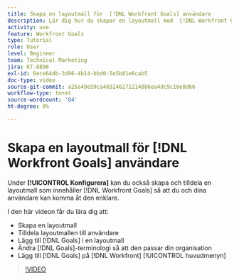 ```yaml
---
title: Skapa en layoutmall för  [!DNL Workfront Goals] användare
description: Lär dig hur du skapar en layoutmall med  [!DNL Workfront Goals], assign the layout template to users, and change [!DNL Goals] terminologi som passar din organisation.
activity: use
feature: Workfront Goals
type: Tutorial
role: User
level: Beginner
team: Technical Marketing
jira: KT-8896
exl-id: 6ece64db-3d96-4b14-bbd0-5e5b81e6cab5
doc-type: video
source-git-commit: a25a49e59ca483246271214886ea4dc9c10e8d66
workflow-type: tm+mt
source-wordcount: '84'
ht-degree: 0%

---
```


# Skapa en layoutmall för [!DNL Workfront Goals] användare

Under **[!UICONTROL Konfigurera]** kan du också skapa och tilldela en layoutmall som innehåller [!DNL Workfront Goals] så att du och dina användare kan komma åt den enklare.

I den här videon får du lära dig att:

* Skapa en layoutmall
* Tilldela layoutmallen till användare
* Lägg till [!DNL Goals] i en layoutmall
* Ändra [!DNL Goals]-terminologi så att den passar din organisation
* Lägg till [!DNL Goals] på [!DNL Workfront] [!UICONTROL huvudmenyn]

>[!VIDEO](https://video.tv.adobe.com/v/335190/?quality=12&learn=on)

<!--
Learn more graphic
-->

